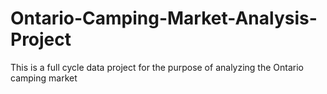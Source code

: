 # Ontario-Camping-Market-Analysis-Project
This is a full cycle data project for the purpose of analyzing the Ontario camping market
